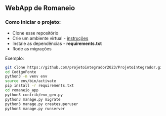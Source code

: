 ## WebApp de Romaneio

### Como iniciar o projeto:

- Clone esse repositório
- Crie um ambiente virtual - [instruções](https://cloud.google.com/python/docs/setup?hl=pt-br#linux)
- Instale as dependências - **requirements.txt**
- Rode as migrações

Exemplo:
```bash
git clone https://github.com/projetointegrador2023/ProjetoIntegrador.git
cd CodigoFonte
python3 -m venv env
source env/bin/activate
pip install -r requirements.txt
cd romaneio_app
python3 contrib/env_gen.py
python3 manage.py migrate
python3 manage.py createsuperuser
python3 manage.py runserver
```